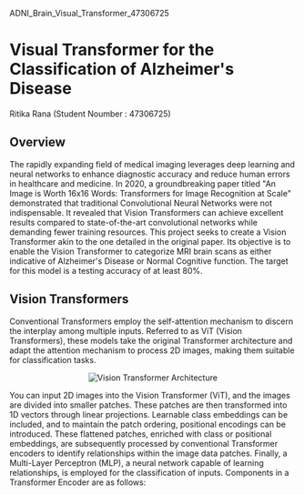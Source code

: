 ADNI_Brain_Visual_Transformer_47306725
# Visual Transformer for the Classification of Alzheimer's Disease

Ritika Rana (Student Noumber : 47306725)

## Overview
The rapidly expanding field of medical imaging leverages deep learning and neural networks to enhance diagnostic accuracy and reduce human errors in healthcare and medicine. In 2020, a groundbreaking paper titled "An Image is Worth 16x16 Words: Transformers for Image Recognition at Scale" demonstrated that traditional Convolutional Neural Networks were not indispensable. It revealed that Vision Transformers can achieve excellent results compared to state-of-the-art convolutional networks while demanding fewer training resources. This project seeks to create a Vision Transformer akin to the one detailed in the original paper. Its objective is to enable the Vision Transformer to categorize MRI brain scans as either indicative of Alzheimer's Disease or Normal Cognitive function. The target for this model is a testing accuracy of at least 80%.

## Vision Transformers
Conventional Transformers employ the self-attention mechanism to discern the interplay among multiple inputs. Referred to as ViT (Vision Transformers), these models take the original Transformer architecture and adapt the attention mechanism to process 2D images, making them suitable for classification tasks.

<p align="center">
    <img src="resources/vit.gif" alt="Vision Transformer Architecture">
</p>

You can input 2D images into the Vision Transformer (ViT), and the images are divided into smaller patches. These patches are then transformed into 1D vectors through linear projections. Learnable class embeddings can be included, and to maintain the patch ordering, positional encodings can be introduced. These flattened patches, enriched with class or positional embeddings, are subsequently processed by conventional Transformer encoders to identify relationships within the image data patches. Finally, a Multi-Layer Perceptron (MLP), a neural network capable of learning relationships, is employed for the classification of inputs.
Components in a Transformer Encoder are as follows:
